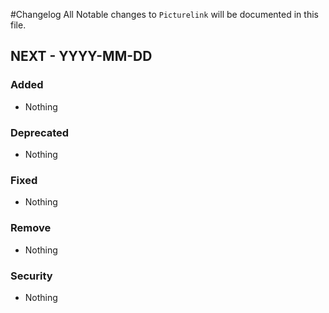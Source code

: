 #Changelog
All Notable changes to `Picturelink` will be documented in this file.

## NEXT - YYYY-MM-DD

### Added
- Nothing

### Deprecated
- Nothing

### Fixed
- Nothing

### Remove
- Nothing

### Security
- Nothing
